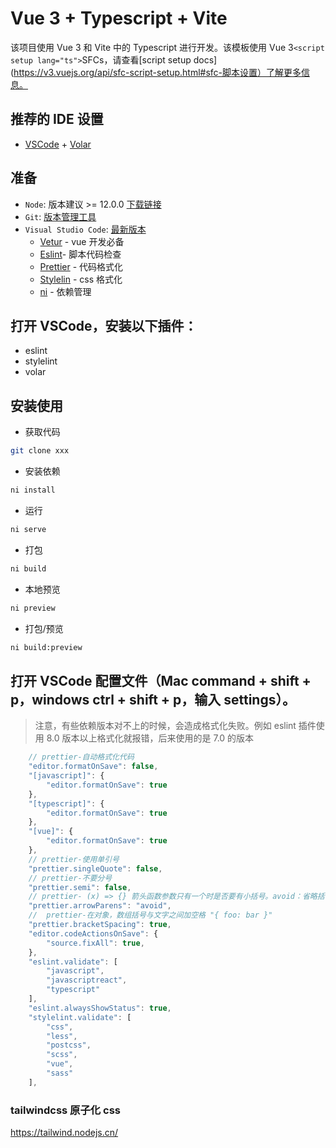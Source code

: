 # Vue 3 + Typescript + Vite

该项目使用 Vue 3 和 Vite 中的 Typescript 进行开发。该模板使用 Vue 3`<script setup lang="ts">`SFCs，请查看[script setup docs](https://v3.vuejs.org/api/sfc-script-setup.html#sfc-脚本设置）了解更多信息。

## 推荐的 IDE 设置

- [VSCode](https://code.visualstudio.com/) + [Volar](https://marketplace.visualstudio.com/items?itemName=johnsoncodehk.volar)

## 准备

- `Node`: 版本建议 >= 12.0.0 [下载链接](https://nodejs.org/zh-cn/download/)
- `Git`: [版本管理工具](https://www.git-scm.com/download)
- `Visual Studio Code`: [最新版本](https://code.visualstudio.com/Download/)
  - [Vetur](https://marketplace.visualstudio.com/items?itemName=octref.vetur) - vue 开发必备
  - [Eslint](https://marketplace.visualstudio.com/items?itemName=dbaeumer.vscode-eslint)- 脚本代码检查
  - [Prettier](https://marketplace.visualstudio.com/items?itemName=esbenp.prettier-vscode) - 代码格式化
  - [Stylelin](https://marketplace.visualstudio.com/items?itemName=stylelint.vscode-stylelint) - css 格式化
  - [ni](https://github.com/antfu/ni) - 依赖管理

## 打开 VSCode，安装以下插件：

- eslint
- stylelint
- volar

## 安装使用

- 获取代码

```sh
git clone xxx
```

- 安装依赖

```sh
ni install
```

- 运行

```sh
ni serve
```

- 打包

```sh
ni build
```

- 本地预览

```sh
ni preview
```

- 打包/预览

```sh
ni build:preview
```

## 打开 VSCode 配置文件（Mac command + shift + p，windows ctrl + shift + p，输入 settings）。

> 注意，有些依赖版本对不上的时候，会造成格式化失败。例如 eslint 插件使用 8.0 版本以上格式化就报错，后来使用的是 7.0 的版本

```js
    // prettier-自动格式化代码
    "editor.formatOnSave": false,
    "[javascript]": {
        "editor.formatOnSave": true
    },
    "[typescript]": {
        "editor.formatOnSave": true
    },
    "[vue]": {
        "editor.formatOnSave": true
    },
    // prettier-使用单引号
    "prettier.singleQuote": false,
    // prettier-不要分号
    "prettier.semi": false,
    // prettier- (x) => {} 箭头函数参数只有一个时是否要有小括号。avoid：省略括号
    "prettier.arrowParens": "avoid",
    //  prettier-在对象，数组括号与文字之间加空格 "{ foo: bar }"
    "prettier.bracketSpacing": true,
    "editor.codeActionsOnSave": {
        "source.fixAll": true,
    },
    "eslint.validate": [
        "javascript",
        "javascriptreact",
        "typescript"
    ],
    "eslint.alwaysShowStatus": true,
    "stylelint.validate": [
        "css",
        "less",
        "postcss",
        "scss",
        "vue",
        "sass"
    ],
```

### tailwindcss 原子化 css

https://tailwind.nodejs.cn/
